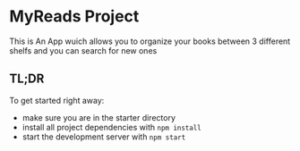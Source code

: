 # MyReads Project

This is An App wuich allows you to organize your books between 3 different shelfs and you can search for new ones

## TL;DR

To get started right away:

- make sure you are in the starter directory
- install all project dependencies with `npm install`
- start the development server with `npm start`

